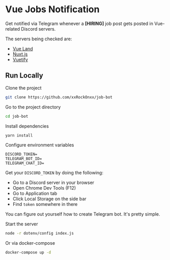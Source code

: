 
# Vue Jobs Notification

Get notified via Telegram whenever a **[HIRING]** job post gets posted in Vue-related Discord servers.

The servers being checked are:

- [Vue Land](https://discord.gg/vue)
- [Nuxt.js](https://discord.gg/b8kMdB9W)
- [Vuetify](https://community.vuetifyjs.com)

## Run Locally

Clone the project

```bash
git clone https://github.com/xxRockOnxx/job-bot
```

Go to the project directory

```bash
cd job-bot
```

Install dependencies

```bash
yarn install
```

Configure environment variables

```
DISCORD_TOKEN=
TELEGRAM_BOT_ID=
TELEGRAM_CHAT_ID=
```

Get  your `DISCORD_TOKEN` by doing the following:

- Go to a Discord server in your browser
- Open Chrome Dev Tools (F12)
- Go to Application tab
- Click Local Storage on the side bar
- Find `token` somewhere in there

You can figure out yourself how to create Telegram bot. It's pretty simple.

Start the server

```bash
node -r dotenv/config index.js
```

Or via docker-compose

```bash
docker-compose up -d
```
